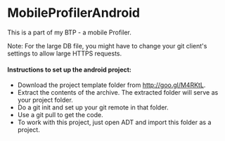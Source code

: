 MobileProfilerAndroid
=====================

This is a part of my BTP - a mobile Profiler.

Note: For the large DB file, you might have to change your git client's settings to allow large HTTPS requests.

#### Instructions to set up the android project:
* Download the project template folder from http://goo.gl/M4RKtL.
* Extract the contents of the archive. The extracted folder will serve as your project folder.
* Do a git init and set up your git remote in that folder. 
* Use a git pull to get the code.
* To work with this project, just open ADT and import this folder as a project.